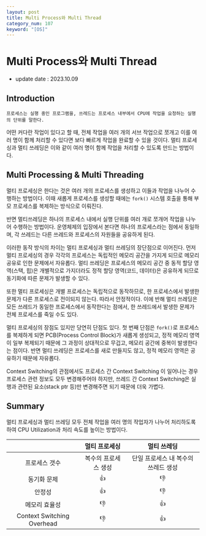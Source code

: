 ```yaml
---
layout: post
title: Multi Process와 Multi Thread
category_num: 107
keyword: "[OS]"
---
```


# Multi Process와 Multi Thread

- update date : 2023.10.09

## Introduction

```
프로세스는 실행 중인 프로그램을, 쓰레드는 프로세스 내부에서 CPU에 작업을 요청하는 실행의 단위를 말한다.
```

어떤 커다란 작업이 있다고 할 때, 전체 작업을 여러 개의 서브 작업으로 쪼개고 이를 여러 명이 함께 처리할 수 있다면 보다 빠르게 작업을 완료할 수 있을 것이다. 멀티 프로세싱과 멀티 쓰레딩은 이와 같이 여러 명이 함께 작업을 처리할 수 있도록 만드는 방법이다.

## Multi Processing & Multi Threading

멀티 프로세싱은 한다는 것은 여러 개의 프로세스를 생성하고 이들과 작업을 나누어 수행하는 방법이다. 이때 새롭게 프로세스를 생성할 때에는 `fork()` 시스템 호출을 통해 부모 프로세스를 복제하는 방식으로 이뤄진다.

반면 멀티쓰레딩은 하나의 프로세스 내에서 실행 단위를 여러 개로 쪼개어 작업을 나누어 수행하는 방법이다. 운영체제의 입장에서 본다면 하나의 프로세스라는 점에서 동일하며, 각 쓰레드는 다른 쓰레드와 프로세스의 자원들을 공유하게 된다.

이러한 동작 방식의 차이는 멀티 프로세싱과 멀티 쓰레딩의 장단점으로 이어진다. 먼저 멀티 프로세싱의 경우 각각의 프로세스는 독립적인 메모리 공간을 가지게 되므로 메모리 공유로 인한 문제에서 자유롭다. 멀티 쓰레딩은 프로세스의 메모리 공간 중 동적 할당 영역(스택, 힙)은 개별적으로 가지더라도 정적 할당 영역(코드, 데이터)은 공유하게 되므로 동기화에 따른 문제가 발생할 수 있다.

또한 멀티 프로세싱은 개별 프로세스는 독립적으로 동작하므로, 한 프로세스에서 발생한 문제가 다른 프로세스로 전이되지 않는다. 따라서 안정적이다. 이에 반해 멀티 쓰레딩은 모든 쓰레드가 동일한 프로세스에서 동작한다는 점에서, 한 쓰레드에서 발생한 문제가 전체 프로세스를 죽일 수도 있다.

멀티 프로세싱의 장점도 있지만 당연히 단점도 있다. 첫 번째 단점은 `fork()`로 프로세스를 복제하게 되면 PCB(Process Control Block)가 새롭게 생성되고, 정적 메모리 영역이 일부 복제되기 때문에 그 과정이 상대적으로 무겁고, 메모리 공간에 중복이 발생한다는 점이다. 반면 멀티 쓰레딩은 프로세스를 새로 만들지도 않고, 정적 메모리 영역은 공유하기 때문에 자유롭다.

Context Switching의 관점에서도 프로세스 간 Context Switching 이 일어나는 경우 프로세스 관련 정보도 모두 변경해주어야 하지만, 쓰레드 간 Context Switching은 실행과 관련된 요소(stack ptr 등)만 변경해주면 되기 때문에 더욱 가볍다.

## Summary

멀티 프로세싱과 멀티 쓰레딩 모두 전체 작업을 여러 명의 작업자가 나누어 처리하도록 하여 CPU Utilization과 처리 속도를 높이는 방법이다.

|                            |    멀티 프로세싱     |             멀티 쓰레딩             |
| :------------------------: | :------------------: | :---------------------------------: |
|       프로세스 갯수        | 복수의 프로세스 생성 | 단일 프로세스 내 복수의 쓰레드 생성 |
|        동기화 문제         |          👍          |                 👎                  |
|           안정성           |          👍          |                 👎                  |
|       메모리 효율성        |          👎          |                 👍                  |
| Context Switching Overhead |          👎          |                 👍                  |

